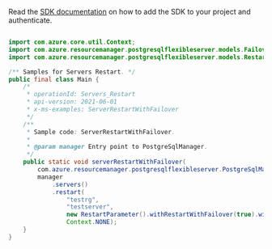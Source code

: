 Read the [SDK documentation](https://github.com/Azure/azure-sdk-for-java/blob/azure-resourcemanager-postgresqlflexibleserver_1.0.0-beta.3/sdk/postgresqlflexibleserver/azure-resourcemanager-postgresqlflexibleserver/README.md) on how to add the SDK to your project and authenticate.

```java

import com.azure.core.util.Context;
import com.azure.resourcemanager.postgresqlflexibleserver.models.FailoverMode;
import com.azure.resourcemanager.postgresqlflexibleserver.models.RestartParameter;

/** Samples for Servers Restart. */
public final class Main {
    /*
     * operationId: Servers_Restart
     * api-version: 2021-06-01
     * x-ms-examples: ServerRestartWithFailover
     */
    /**
     * Sample code: ServerRestartWithFailover.
     *
     * @param manager Entry point to PostgreSqlManager.
     */
    public static void serverRestartWithFailover(
        com.azure.resourcemanager.postgresqlflexibleserver.PostgreSqlManager manager) {
        manager
            .servers()
            .restart(
                "testrg",
                "testserver",
                new RestartParameter().withRestartWithFailover(true).withFailoverMode(FailoverMode.FORCED_FAILOVER),
                Context.NONE);
    }
}
```
